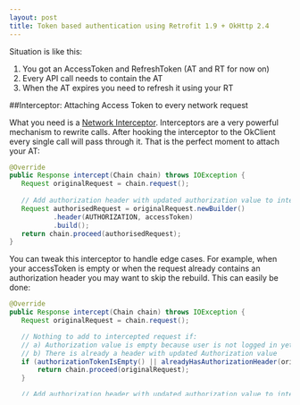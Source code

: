 ```yaml
---
layout: post
title: Token based authentication using Retrofit 1.9 + OkHttp 2.4
---
```


Situation is like this: 

  1. You got an AccessToken and RefreshToken (AT and RT for now on)
  2. Every API call needs to contain the AT 
  3. When the AT expires you need to refresh it using your RT
  

##Interceptor: Attaching Access Token to every network request

What you need is a [Network Interceptor][ref1].
Interceptors are a very powerful mechanism to rewrite calls. After hooking the interceptor to the OkClient every single call will pass through it. That is the perfect moment to attach your AT:

```java
@Override
public Response intercept(Chain chain) throws IOException {
   Request originalRequest = chain.request();
 
   // Add authorization header with updated authorization value to intercepted request
   Request authorisedRequest = originalRequest.newBuilder()
           .header(AUTHORIZATION, accessToken)
           .build();
   return chain.proceed(authorisedRequest);
}
```

You can tweak this interceptor to handle edge cases. For example, when your accessToken is empty or when the request already contains an authorization header you may want to skip the rebuild. This can easily be done:

```java
@Override
public Response intercept(Chain chain) throws IOException {
   Request originalRequest = chain.request();

   // Nothing to add to intercepted request if:
   // a) Authorization value is empty because user is not logged in yet
   // b) There is already a header with updated Authorization value
   if (authorizationTokenIsEmpty() || alreadyHasAuthorizationHeader(originalRequest)) {
       return chain.proceed(originalRequest);
   }

   // Add authorization header with updated authorization value to intercepted request
   Request authorisedRequest = originalRequest.newBuilder()
           .header(AUTHORIZATION, authorizationValue)
           .build();
   return chain.proceed(authorisedRequest);
}
```

##Authenticator: Refreshing Access Token

How do you know it is time to refresh your AT? This is the approach:

* Monitor to network calls looking for errors.
* Whenever you get a `401 Not Authorised` it means your AT is no longer valid.
* Refresh AT using RT.
* Repeat failed call.

This can be accomplish with `Interceptors` as well, but there is a much better way: [Authenticators][ref2] an interface designed specifically for [this purpose][ref3].

When you set up an `Authenticator` `OkHttp` client will **automatically** ask the Authenticator for credentials when a response is `401 Not Authorised` **retrying last failed** request with provied new credentials.

```java
@Override
public Request authenticate(Proxy proxy, Response response) throws IOException {
   // Refresh your access_token using a synchronous api request
   newAccessToken = service.refreshToken();

   // Add new header to rejected request and retry it
   return response.request().newBuilder()
           .addHeader(AUTHORIZATION, newAccessToken)
           .build();
}
```

##Setting everything up

Create an `OkHttpClient` and attach your `NetworkInterceptor` and your `Authenticator` to it

```java
OkHttpClient okHttpClient = new OkHttpClient();
okHttpClient.networkInterceptors().add(authInterceptor);
okHttpClient.setAuthenticator(authAuthenticator);

```

Then use this client when creating your `Retrofit RestAdapter`

```java
RestAdapter restAdapter = new RestAdapter.Builder()
                .setEndpoint(ENDPOINT)
                .setClient(new OkClient(okHttpClient))
                .build();
return restAdapter.create(API.class);
```


[ref1]: https://github.com/square/okhttp/wiki/Interceptors#network-interceptors
[ref2]: http://square.github.io/okhttp/javadoc/com/squareup/okhttp/Authenticator.html
[ref3]: https://github.com/square/okhttp/wiki/Recipes#handling-authentication